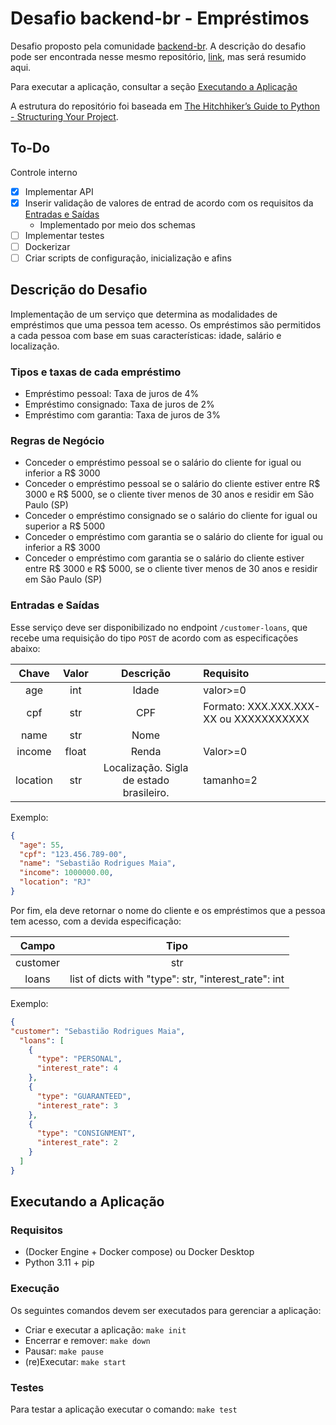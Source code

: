 # Desafio backend-br  - Empréstimos

Desafio proposto pela comunidade [backend-br](https://github.com/backend-br/desafios). A descrição do desafio pode ser encontrada nesse mesmo repositório, [link](https://github.com/backend-br/desafios/blob/master/loans/PROBLEM.md), mas será resumido aqui.

Para executar a aplicação, consultar a seção [Executando a Aplicação](#executando-a-aplicação)

A estrutura do repositório foi baseada em [The Hitchhiker’s Guide to Python - Structuring Your Project](https://docs.python-guide.org/writing/structure/).

## To-Do

Controle interno

- [X] Implementar API
- [X] Inserir validação de valores de entrad de acordo com os requisitos da [Entradas e Saídas](#entradas-e-saídas)
  - Implementado por meio dos schemas
- [ ] Implementar testes
- [ ] Dockerizar
- [ ] Criar scripts de configuração, inicialização e afins

## Descrição do Desafio

Implementação de um serviço que determina as modalidades de empréstimos que uma pessoa tem acesso. Os empréstimos são permitidos a cada pessoa com base em suas características: idade, salário e localização.

### Tipos e taxas de cada empréstimo

- Empréstimo pessoal: Taxa de juros de 4%
- Empréstimo consignado: Taxa de juros de 2%
- Empréstimo com garantia: Taxa de juros de 3%

### Regras de Negócio

- Conceder o empréstimo pessoal se o salário do cliente for igual ou inferior a R$ 3000
- Conceder o empréstimo pessoal se o salário do cliente estiver entre R$ 3000 e R$ 5000, se o cliente tiver menos de 30 anos e residir em São Paulo (SP)
- Conceder o empréstimo consignado se o salário do cliente for igual ou superior a R$ 5000
- Conceder o empréstimo com garantia se o salário do cliente for igual ou inferior a R$ 3000
- Conceder o empréstimo com garantia se o salário do cliente estiver entre R$ 3000 e R$ 5000, se o cliente tiver menos de 30 anos e residir em São Paulo (SP)

### Entradas e Saídas

Esse serviço deve ser disponibilizado no endpoint `/customer-loans`, que recebe uma requisição do tipo `POST` de acordo com as especificações abaixo:

|Chave|Valor|Descrição|Requisito|
|:--:|:--:|:--:|:--|
|age|int|Idade|valor>=0|
|cpf|str|CPF|Formato: XXX.XXX.XXX-XX ou XXXXXXXXXXX|
|name|str|Nome||
|income|float|Renda|Valor>=0|
|location|str|Localização. Sigla de estado brasileiro.|tamanho=2|

Exemplo:

```json
{
  "age": 55,
  "cpf": "123.456.789-00",
  "name": "Sebastião Rodrigues Maia",
  "income": 1000000.00,
  "location": "RJ"
}
```

Por fim, ela deve retornar o nome do cliente e os empréstimos que a pessoa tem acesso, com a devida especificação:

|Campo|Tipo|
|:--:|:--:|
|customer|str|
|loans|list of dicts with "type": str, "interest_rate": int|

Exemplo:

```json
{
"customer": "Sebastião Rodrigues Maia",
  "loans": [
    {
      "type": "PERSONAL",
      "interest_rate": 4
    },
    {
      "type": "GUARANTEED",
      "interest_rate": 3
    },
    {
      "type": "CONSIGNMENT",
      "interest_rate": 2
    }
  ]
}
```

## Executando a Aplicação

### Requisitos

- (Docker Engine + Docker compose) ou Docker Desktop
- Python 3.11 + pip

### Execução

Os seguintes comandos devem ser executados para gerenciar a aplicação:

- Criar e executar a aplicação: `make init`
- Encerrar e remover: `make down`
- Pausar: `make pause`
- (re)Executar: `make start`

### Testes

Para testar a aplicação executar o comando: `make test`
